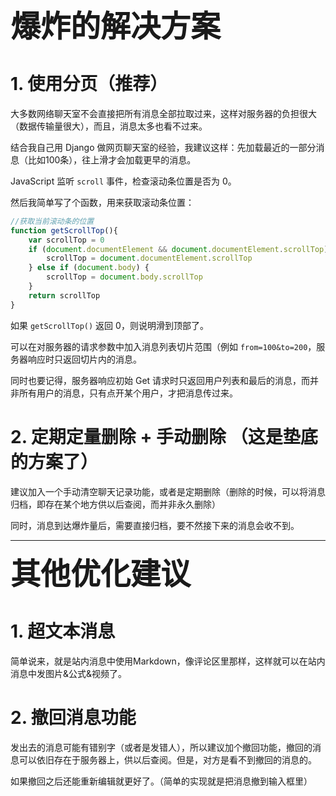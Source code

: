 [comment]: <> (站内消息的改进想法（爆炸的解决方案 & 其他优化建议）)

<font size="7"><b>爆炸的解决方案</b></font>

# 1. 使用分页（推荐）

大多数网络聊天室不会直接把所有消息全部拉取过来，这样对服务器的负担很大（数据传输量很大），而且，消息太多也看不过来。

结合我自己用 Django 做网页聊天室的经验，我建议这样：先加载最近的一部分消息（比如100条），往上滑才会加载更早的消息。

JavaScript 监听 `scroll` 事件，检查滚动条位置是否为 $0$。

然后我简单写了个函数，用来获取滚动条位置：

```javascript
//获取当前滚动条的位置
function getScrollTop(){
    var scrollTop = 0
    if (document.documentElement && document.documentElement.scrollTop) {
        scrollTop = document.documentElement.scrollTop
    } else if (document.body) {
        scrollTop = document.body.scrollTop
    }
    return scrollTop
}
```

如果 `getScrollTop()` 返回 $0$，则说明滑到顶部了。

可以在对服务器的请求参数中加入消息列表切片范围（例如 `from=100&to=200`，服务器响应时只返回切片内的消息。

同时也要记得，服务器响应初始 Get 请求时只返回用户列表和最后的消息，而并非所有用户的消息，只有点开某个用户，才把消息传过来。

# 2. 定期定量删除 + 手动删除 （这是垫底的方案了）

建议加入一个手动清空聊天记录功能，或者是定期删除（删除的时候，可以将消息归档，即存在某个地方供以后查阅，而并非永久删除）

同时，消息到达爆炸量后，需要直接归档，要不然接下来的消息会收不到。

---

<font size="7"><b>其他优化建议</b></font>

# 1. 超文本消息

简单说来，就是站内消息中使用Markdown，像评论区里那样，这样就可以在站内消息中发图片&公式&视频了。

# 2. 撤回消息功能

发出去的消息可能有错别字（或者是发错人），所以建议加个撤回功能，撤回的消息可以依旧存在于服务器上，供以后查阅。但是，对方是看不到撤回的消息的。

如果撤回之后还能重新编辑就更好了。（简单的实现就是把消息撤到输入框里）
